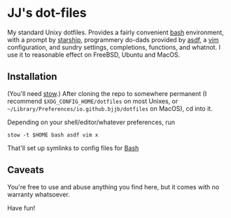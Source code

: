 JJ's dot-files
==============

My standard Unixy dotfiles. Provides a fairly convenient [bash][] environment,
with a prompt by [starship][], programmery do-dads provided by [asdf][], a
[vim][] configuration, and sundry settings, completions, functions, and
whatnot. I use it to reasonable effect on FreeBSD, Ubuntu and MacOS.

Installation
------------

(You'll need [stow][].) After cloning the repo to somewhere permanent (I
recommend `$XDG_CONFIG_HOME/dotfiles` on most Unixes, or
`~/Library/Preferences/io.github.bjjb/dotfiles` on MacOS), cd into it.

Depending on your shell/editor/whatever preferences, run

    stow -t $HOME bash asdf vim x

That'll set up symlinks to config files for [Bash]

Caveats
-------

You're free to use and abuse anything you find here, but it comes with no
warranty whatsoever.

Have fun!

[bash]: https://www.gnu.org/software/bash/
[stow]: https://www.gnu.org/software/stow/
[vim]: https://vim.org
[asdf]: https://asdf-vm.com
[starship]: https://starship.rs
